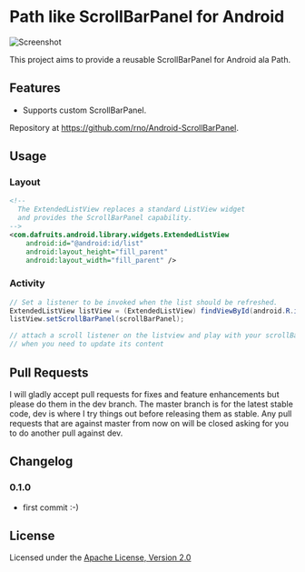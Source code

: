 # Path like ScrollBarPanel for Android

![Screenshot](https://github.com/rno/Android-ScrollBarPanel/raw/master/demo_capture.png)

This project aims to provide a reusable ScrollBarPanel for Android ala Path.

## Features

 * Supports custom ScrollBarPanel.

Repository at <https://github.com/rno/Android-ScrollBarPanel>.

## Usage

### Layout

``` xml
<!--
  The ExtendedListView replaces a standard ListView widget
  and provides the ScrollBarPanel capability.
-->
<com.dafruits.android.library.widgets.ExtendedListView
    android:id="@android:id/list"
    android:layout_height="fill_parent"
    android:layout_width="fill_parent" />
```

### Activity

``` java
// Set a listener to be invoked when the list should be refreshed.
ExtendedListView listView = (ExtendedListView) findViewById(android.R.id.list);
listView.setScrollBarPanel(scrollBarPanel);

// attach a scroll listener on the listview and play with your scrollBarPanel
// when you need to update its content
```

## Pull Requests

I will gladly accept pull requests for fixes and feature enhancements but please do them in the dev branch. The master branch is for the latest stable code,  dev is where I try things out before releasing them as stable. Any pull requests that are against master from now on will be closed asking for you to do another pull against dev.

## Changelog

### 0.1.0

* first commit :-)

## License

Licensed under the [Apache License, Version 2.0](http://www.apache.org/licenses/LICENSE-2.0.html)
